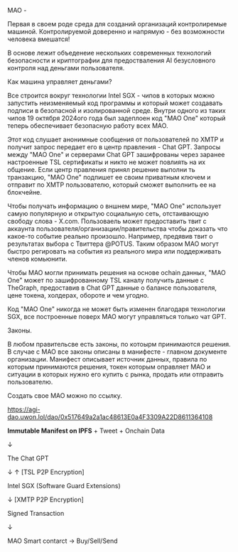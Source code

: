 

MAO -   

Первая в своем роде среда для созданий организаций контролиремые машиной. Контролируемой доверенно и напрямую - без возможности человека вмешатся!

В основе лежит объеденеие нескольких современных технологий безопасности и криптографии для предостваления AI безусловного контроля над деньгами пользователя.

Как машина управляет деньгами?

Все строится вокруг технологии Intel SGX - чипов в которых можно запустить неизменяемый код программы и который может создавать подписи в безопасной и изолированной среде. Внутри одного из таких чипов 19 октября 2024ого года был задеплоен код "MAO One" который теперь обеспечивает безопасную работу всех MAO.

Этот код слушает анонимные сообщения от пользователей по XMTP и получит запрос передает его в центр правления - Chat GPT. Запросы между "MAO One" и серверами Chat GPT зашифрованы через заранее настроенные TSL сертификаты и никто не может повлиять на их общение. Если центр правления принял решение выполни   ть транзакцию, "MAO One" подпишет ее своим приватным ключем и отправит по XMTP пользователю, который сможет выполнить ее на блокчейне.

Чтобы получать информацию о вншнем мире, "MAO One" использует самую популярную и открытую социальную сеть, отстаивающую свободу слова - X.com. Пользоваель может предоставить твит с аккаунта пользователя/организации/правительства чтобы доказать что какое-то событие реально произошло. Например, предявив твит о результатах выбора с Твиттера @POTUS. Таким образом MAO могут быстро регировать на события из реального мира или поддерживать членов комьюнити.

Чтобы MAO могли принимать решения на основе ochain данных, "MAO One" может по зашифрованному TSL каналу получить данные с TheGraph, предоставив в Chat GPT данные о балансе пользователя, цене токена, холдерах, обороте и чем угодно.

Код "MAO One" никогда не может быть изменен благодаря технологии SGX, все построенные поверх MAO могут управляться только чат GPT.


Законы. 

В любом правительсве есть законы, по котоырм принимаются решения. В случае с MAO все законы описаны в манифесте - главном документе организации. Манифест описывает источник данных, правила по которым принимаются решения, токен которым оправляет MAO и ситуации в которых нужно его купить с рынка, продать или отправить пользователю.

Создать свое MAO можно по ссылку.

https://agi-dao.uwon.lol/dao/0x517649a2a1ac48613E0a4F3309A22D8611364108



**Immutable Manifest on IPFS** + Tweet + Onchain Data

↓

The Chat GPT

↓ ↑ [TSL P2P Encryption]

Intel SGX (Software Guard Extensions)

↓ [XMTP P2P Encryption]

Signed Transaction

↓

MAO Smart contarct → Buy/Sell/Send

